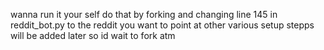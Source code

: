 wanna run it your self do that by forking and changing line 145 in reddit_bot.py to the reddit you want to point at
other various setup stepps will be added later so id wait to fork atm
